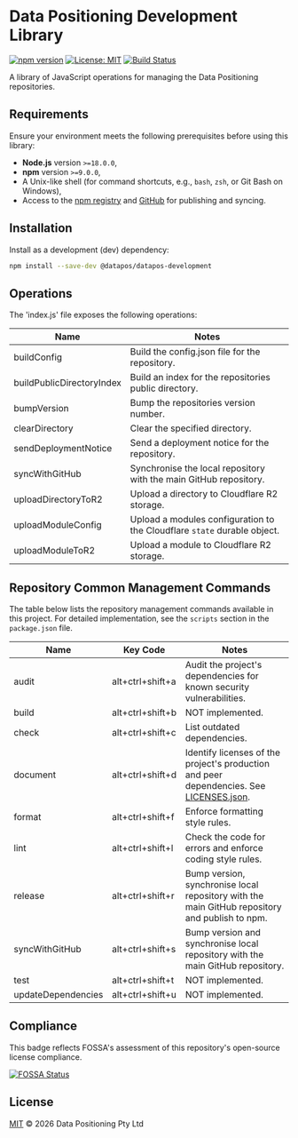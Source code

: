 # Data Positioning Development Library

[![npm version](https://img.shields.io/npm/v/@datapos/datapos-development.svg)](https://www.npmjs.com/package/@datapos/datapos-development)
[![License: MIT](https://img.shields.io/badge/License-MIT-blue.svg)](./LICENSE)
[![Build Status](https://img.shields.io/badge/build-passing-brightgreen.svg)](#)

A library of JavaScript operations for managing the Data Positioning repositories.

## Requirements

Ensure your environment meets the following prerequisites before using this library:

- **Node.js** version `>=18.0.0`,
- **npm** version `>=9.0.0`,
- A Unix-like shell (for command shortcuts, e.g., `bash`, `zsh`, or Git Bash on Windows),
- Access to the [npm registry](https://www.npmjs.com/) and [GitHub](https://github.com/) for publishing and syncing.

## Installation

Install as a development (dev) dependency:

```bash
npm install --save-dev @datapos/datapos-development
```

## Operations

The 'index.js' file exposes the following operations:

| Name                      | Notes                                                                    |
| ------------------------- | ------------------------------------------------------------------------ |
| buildConfig               | Build the config.json file for the repository.                           |
| buildPublicDirectoryIndex | Build an index for the repositories public directory.                    |
| bumpVersion               | Bump the repositories version number.                                    |
| clearDirectory            | Clear the specified directory.                                           |
| sendDeploymentNotice      | Send a deployment notice for the repository.                             |
| syncWithGitHub            | Synchronise the local repository with the main GitHub repository.        |
| uploadDirectoryToR2       | Upload a directory to Cloudflare R2 storage.                             |
| uploadModuleConfig        | Upload a modules configuration to the Cloudflare `state` durable object. |
| uploadModuleToR2          | Upload a module to Cloudflare R2 storage.                                |

## Repository Common Management Commands

The table below lists the repository management commands available in this project.
For detailed implementation, see the `scripts` section in the `package.json` file.

| Name               | Key Code         | Notes                                                                                                      |
| ------------------ | ---------------- | ---------------------------------------------------------------------------------------------------------- |
| audit              | alt+ctrl+shift+a | Audit the project's dependencies for known security vulnerabilities.                                       |
| build              | alt+ctrl+shift+b | NOT implemented.                                                                                           |
| check              | alt+ctrl+shift+c | List outdated dependencies.                                                                                |
| document           | alt+ctrl+shift+d | Identify licenses of the project's production and peer dependencies. See [LICENSES.json](./LICENSES.json). |
| format             | alt+ctrl+shift+f | Enforce formatting style rules.                                                                            |
| lint               | alt+ctrl+shift+l | Check the code for errors and enforce coding style rules.                                                  |
| release            | alt+ctrl+shift+r | Bump version, synchronise local repository with the main GitHub repository and publish to npm.             |
| syncWithGitHub     | alt+ctrl+shift+s | Bump version and synchronise local repository with the main GitHub repository.                             |
| test               | alt+ctrl+shift+t | NOT implemented.                                                                                           |
| updateDependencies | alt+ctrl+shift+u | NOT implemented.                                                                                           |

## Compliance

This badge reflects FOSSA's assessment of this repository's open-source license compliance.

[![FOSSA Status](https://app.fossa.com/api/projects/git%2Bgithub.com%2Fdata-positioning%2Fdatapos-development.svg?type=large&issueType=license)](https://app.fossa.com/projects/git%2Bgithub.com%2Fdata-positioning%2Fdatapos-development?ref=badge_large&issueType=license)

## License

[MIT](./LICENSE) © 2026 Data Positioning Pty Ltd
